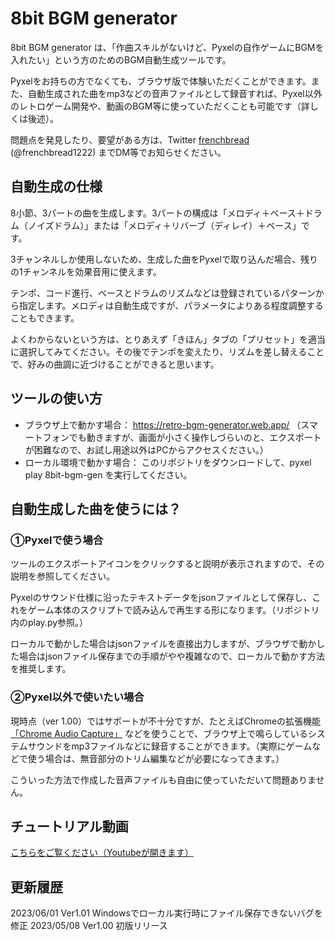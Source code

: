# 8bit BGM generator

8bit BGM generator は、「作曲スキルがないけど、Pyxelの自作ゲームにBGMを入れたい」という方のためのBGM自動生成ツールです。

Pyxelをお持ちの方でなくても、ブラウザ版で体験いただくことができます。また、自動生成された曲をmp3などの音声ファイルとして録音すれば、Pyxel以外のレトロゲーム開発や、動画のBGM等に使っていただくことも可能です（詳しくは後述）。

問題点を発見したり、要望がある方は、Twitter [frenchbread](https://twitter.com/frenchbread1222) (@frenchbread1222) までDM等でお知らせください。

## 自動生成の仕様

8小節、3パートの曲を生成します。3パートの構成は「メロディ＋ベース＋ドラム（ノイズドラム）」または「メロディ＋リバーブ（ディレイ）＋ベース」です。

3チャンネルしか使用しないため、生成した曲をPyxelで取り込んだ場合、残りの1チャンネルを効果音用に使えます。

テンポ、コード進行、ベースとドラムのリズムなどは登録されているパターンから指定します。メロディは自動生成ですが、パラメータによりある程度調整することもできます。

よくわからないという方は、とりあえず「きほん」タブの「プリセット」を適当に選択してみてください。その後でテンポを変えたり、リズムを差し替えることで、好みの曲調に近づけることができると思います。

## ツールの使い方

- ブラウザ上で動かす場合： https://retro-bgm-generator.web.app/ （スマートフォンでも動きますが、画面が小さく操作しづらいのと、エクスポートが困難なので、お試し用途以外はPCからアクセスください。）
- ローカル環境で動かす場合： このリポジトリをダウンロードして、pyxel play 8bit-bgm-gen を実行してください。

## 自動生成した曲を使うには？

### ①Pyxelで使う場合

ツールのエクスポートアイコンをクリックすると説明が表示されますので、その説明を参照してください。

Pyxelのサウンド仕様に沿ったテキストデータをjsonファイルとして保存し、これをゲーム本体のスクリプトで読み込んで再生する形になります。（リポジトリ内のplay.py参照。）

ローカルで動かした場合はjsonファイルを直接出力しますが、ブラウザで動かした場合はjsonファイル保存までの手順がやや複雑なので、ローカルで動かす方法を推奨します。

### ②Pyxel以外で使いたい場合

現時点（ver 1.00）ではサポートが不十分ですが、たとえばChromeの拡張機能[「Chrome Audio Capture」](https://chrome.google.com/webstore/detail/chrome-audio-capture/kfokdmfpdnokpmpbjhjbcabgligoelgp) などを使うことで、ブラウザ上で鳴らしているシステムサウンドをmp3ファイルなどに録音することができます。（実際にゲームなどで使う場合は、無音部分のトリム編集などが必要になってきます。）

こういった方法で作成した音声ファイルも自由に使っていただいて問題ありません。

## チュートリアル動画

[こちらをご覧ください（Youtubeが開きます）](https://youtu.be/aacS2atOeQ4)

## 更新履歴

2023/06/01 Ver1.01 Windowsでローカル実行時にファイル保存できないバグを修正
2023/05/08 Ver1.00 初版リリース
